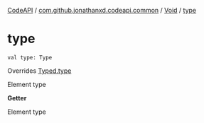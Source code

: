 [CodeAPI](../../index.md) / [com.github.jonathanxd.codeapi.common](../index.md) / [Void](index.md) / [type](.)

# type

`val type: Type`

Overrides [Typed.type](../../com.github.jonathanxd.codeapi.base/-typed/type.md)

Element type

**Getter**

Element type


